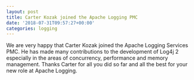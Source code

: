 ```yaml
---
layout: post
title: Carter Kozak joined the Apache Logging PMC
date: '2018-07-31T09:57:27+00:00'
categories: logging
---
```

We are very happy that Carter Kozak joined the Apache Logging Services PMC. He has made many contributions to the development of Log4j 2 especially in the areas of concurrency, performance and memory management. Thanks Carter for all you did so far and all the best for your new role at Apache Logging.
